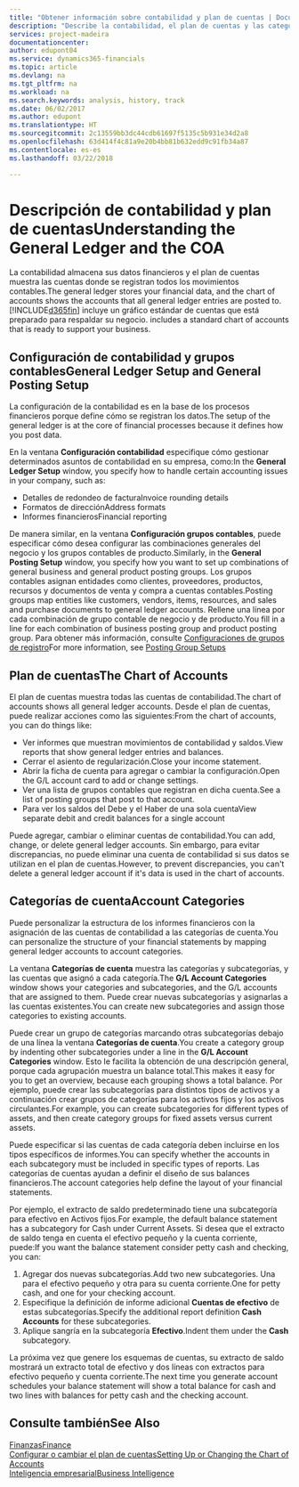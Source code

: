 ```yaml
---
title: "Obtener información sobre contabilidad y plan de cuentas | Documentos de Microsoft"
description: "Describe la contabilidad, el plan de cuentas y las categorías de cuentas."
services: project-madeira
documentationcenter: 
author: edupont04
ms.service: dynamics365-financials
ms.topic: article
ms.devlang: na
ms.tgt_pltfrm: na
ms.workload: na
ms.search.keywords: analysis, history, track
ms.date: 06/02/2017
ms.author: edupont
ms.translationtype: HT
ms.sourcegitcommit: 2c13559bb3dc44cdb61697f5135c5b931e34d2a8
ms.openlocfilehash: 63d414f4c81a9e20b4bb81b632edd9c91fb34a87
ms.contentlocale: es-es
ms.lasthandoff: 03/22/2018

---
```

# <a name="understanding-the-general-ledger-and-the-coa"></a><span data-ttu-id="8838e-103">Descripción de contabilidad y plan de cuentas</span><span class="sxs-lookup"><span data-stu-id="8838e-103">Understanding the General Ledger and the COA</span></span>
<span data-ttu-id="8838e-104">La contabilidad almacena sus datos financieros y el plan de cuentas muestra las cuentas donde se registran todos los movimientos contables.</span><span class="sxs-lookup"><span data-stu-id="8838e-104">The general ledger stores your financial data, and the chart of accounts shows the accounts that all general ledger entries are posted to.</span></span> [!INCLUDE[d365fin](includes/d365fin_md.md)]<span data-ttu-id="8838e-105"> incluye un gráfico estándar de cuentas que está preparado para respaldar su negocio.</span><span class="sxs-lookup"><span data-stu-id="8838e-105"> includes a standard chart of accounts that is ready to support your business.</span></span>

## <a name="general-ledger-setup-and-general-posting-setup"></a><span data-ttu-id="8838e-106">Configuración de contabilidad y grupos contables</span><span class="sxs-lookup"><span data-stu-id="8838e-106">General Ledger Setup and General Posting Setup</span></span>
<span data-ttu-id="8838e-107">La configuración de la contabilidad es en la base de los procesos financieros porque define cómo se registran los datos.</span><span class="sxs-lookup"><span data-stu-id="8838e-107">The setup of the general ledger is at the core of financial processes because it defines how you post data.</span></span>  

<span data-ttu-id="8838e-108">En la ventana **Configuración contabilidad** especifique cómo gestionar determinados asuntos de contabilidad en su empresa, como:</span><span class="sxs-lookup"><span data-stu-id="8838e-108">In the **General Ledger Setup** window, you specify how to handle certain accounting issues in your company, such as:</span></span>  

* <span data-ttu-id="8838e-109">Detalles de redondeo de factura</span><span class="sxs-lookup"><span data-stu-id="8838e-109">Invoice rounding details</span></span>  
* <span data-ttu-id="8838e-110">Formatos de dirección</span><span class="sxs-lookup"><span data-stu-id="8838e-110">Address formats</span></span>  
* <span data-ttu-id="8838e-111">Informes financieros</span><span class="sxs-lookup"><span data-stu-id="8838e-111">Financial reporting</span></span>  

<span data-ttu-id="8838e-112">De manera similar, en la ventana **Configuración grupos contables**, puede especificar cómo desea configurar las combinaciones generales del negocio y los grupos contables de producto.</span><span class="sxs-lookup"><span data-stu-id="8838e-112">Similarly, in the **General Posting Setup** window, you specify how you want to set up combinations of general business and general product posting groups.</span></span> <span data-ttu-id="8838e-113">Los grupos contables asignan entidades como clientes, proveedores, productos, recursos y documentos de venta y compra a cuentas contables.</span><span class="sxs-lookup"><span data-stu-id="8838e-113">Posting groups map entities like customers, vendors, items, resources, and sales and purchase documents to general ledger accounts.</span></span> <span data-ttu-id="8838e-114">Rellene una línea por cada combinación de grupo contable de negocio y de producto.</span><span class="sxs-lookup"><span data-stu-id="8838e-114">You fill in a line for each combination of business posting group and product posting group.</span></span> <span data-ttu-id="8838e-115">Para obtener más información, consulte [Configuraciones de grupos de registro](finance-posting-groups.md)</span><span class="sxs-lookup"><span data-stu-id="8838e-115">For more information, see [Posting Group Setups](finance-posting-groups.md)</span></span>  

## <a name="the-chart-of-accounts"></a><span data-ttu-id="8838e-116">Plan de cuentas</span><span class="sxs-lookup"><span data-stu-id="8838e-116">The Chart of Accounts</span></span>
<span data-ttu-id="8838e-117">El plan de cuentas muestra todas las cuentas de contabilidad.</span><span class="sxs-lookup"><span data-stu-id="8838e-117">The chart of accounts shows all general ledger accounts.</span></span> <span data-ttu-id="8838e-118">Desde el plan de cuentas, puede realizar acciones como las siguientes:</span><span class="sxs-lookup"><span data-stu-id="8838e-118">From the chart of accounts, you can do things like:</span></span>  

* <span data-ttu-id="8838e-119">Ver informes que muestran movimientos de contabilidad y saldos.</span><span class="sxs-lookup"><span data-stu-id="8838e-119">View reports that show general ledger entries and balances.</span></span>  
* <span data-ttu-id="8838e-120">Cerrar el asiento de regularización.</span><span class="sxs-lookup"><span data-stu-id="8838e-120">Close your income statement.</span></span>  
* <span data-ttu-id="8838e-121">Abrir la ficha de cuenta para agregar o cambiar la configuración.</span><span class="sxs-lookup"><span data-stu-id="8838e-121">Open the G/L account card to add or change settings.</span></span>  
* <span data-ttu-id="8838e-122">Ver una lista de grupos contables que registran en dicha cuenta.</span><span class="sxs-lookup"><span data-stu-id="8838e-122">See a list of posting groups that post to that account.</span></span>
* <span data-ttu-id="8838e-123">Para ver los saldos del Debe y el Haber de una sola cuenta</span><span class="sxs-lookup"><span data-stu-id="8838e-123">View separate debit and credit balances for a single account</span></span>  

<span data-ttu-id="8838e-124">Puede agregar, cambiar o eliminar cuentas de contabilidad.</span><span class="sxs-lookup"><span data-stu-id="8838e-124">You can add, change, or delete general ledger accounts.</span></span> <span data-ttu-id="8838e-125">Sin embargo, para evitar discrepancias, no puede eliminar una cuenta de contabilidad si sus datos se utilizan en el plan de cuentas.</span><span class="sxs-lookup"><span data-stu-id="8838e-125">However, to prevent discrepancies, you can't delete a general ledger account if it's data is used in the chart of accounts.</span></span>  

## <a name="account-categories"></a><span data-ttu-id="8838e-126">Categorías de cuenta</span><span class="sxs-lookup"><span data-stu-id="8838e-126">Account Categories</span></span>
<span data-ttu-id="8838e-127">Puede personalizar la estructura de los informes financieros con la asignación de las cuentas de contabilidad a las categorías de cuenta.</span><span class="sxs-lookup"><span data-stu-id="8838e-127">You can personalize the structure of your financial statements by mapping general ledger accounts to account categories.</span></span>  

<span data-ttu-id="8838e-128">La ventana **Categorías de cuenta** muestra las categorías y subcategorías, y las cuentas que asignó a cada categoría.</span><span class="sxs-lookup"><span data-stu-id="8838e-128">The **G/L Account Categories** window shows your categories and subcategories, and the G/L accounts that are assigned to them.</span></span> <span data-ttu-id="8838e-129">Puede crear nuevas subcategorías y asignarlas a las cuentas existentes.</span><span class="sxs-lookup"><span data-stu-id="8838e-129">You can create new subcategories and assign those categories to existing accounts.</span></span>  

<span data-ttu-id="8838e-130">Puede crear un grupo de categorías marcando otras subcategorías debajo de una línea la ventana **Categorías de cuenta**.</span><span class="sxs-lookup"><span data-stu-id="8838e-130">You create a category group by indenting other subcategories under a line in the **G/L Account Categories** window.</span></span> <span data-ttu-id="8838e-131">Esto le facilita la obtención de una descripción general, porque cada agrupación muestra un balance total.</span><span class="sxs-lookup"><span data-stu-id="8838e-131">This makes it easy for you to get an overview, because each grouping shows a total balance.</span></span> <span data-ttu-id="8838e-132">Por ejemplo, puede crear las subcategorías para distintos tipos de activos y a continuación crear grupos de categorías para los activos fijos y los activos circulantes.</span><span class="sxs-lookup"><span data-stu-id="8838e-132">For example, you can create subcategories for different types of assets, and then create category groups for fixed assets versus current assets.</span></span>  

<span data-ttu-id="8838e-133">Puede especificar si las cuentas de cada categoría deben incluirse en los tipos específicos de informes.</span><span class="sxs-lookup"><span data-stu-id="8838e-133">You can specify whether the accounts in each subcategory must be included in specific types of reports.</span></span> <span data-ttu-id="8838e-134">Las categorías de cuentas ayudan a definir el diseño de sus balances financieros.</span><span class="sxs-lookup"><span data-stu-id="8838e-134">The account categories help define the layout of your financial statements.</span></span>  

<span data-ttu-id="8838e-135">Por ejemplo, el extracto de saldo predeterminado tiene una subcategoría para efectivo en Activos fijos.</span><span class="sxs-lookup"><span data-stu-id="8838e-135">For example, the default balance statement has a subcategory for Cash under Current Assets.</span></span> <span data-ttu-id="8838e-136">Si desea que el extracto de saldo tenga en cuenta el efectivo pequeño y la cuenta corriente, puede:</span><span class="sxs-lookup"><span data-stu-id="8838e-136">If you want the balance statement consider petty cash and checking, you can:</span></span>  

1. <span data-ttu-id="8838e-137">Agregar dos nuevas subcategorías.</span><span class="sxs-lookup"><span data-stu-id="8838e-137">Add two new subcategories.</span></span> <span data-ttu-id="8838e-138">Una para el efectivo pequeño y otra para su cuenta corriente.</span><span class="sxs-lookup"><span data-stu-id="8838e-138">One for petty cash, and one for your checking account.</span></span>  
2. <span data-ttu-id="8838e-139">Especifique la definición de informe adicional **Cuentas de efectivo** de estas subcategorías.</span><span class="sxs-lookup"><span data-stu-id="8838e-139">Specify the additional report definition **Cash Accounts** for these subcategories.</span></span>  
3. <span data-ttu-id="8838e-140">Aplique sangría en la subcategoría **Efectivo**.</span><span class="sxs-lookup"><span data-stu-id="8838e-140">Indent them under the **Cash** subcategory.</span></span>  

<span data-ttu-id="8838e-141">La próxima vez que genere los esquemas de cuentas, su extracto de saldo mostrará un extracto total de efectivo y dos líneas con extractos para efectivo pequeño y cuenta corriente.</span><span class="sxs-lookup"><span data-stu-id="8838e-141">The next time you generate account schedules your balance statement will show a total balance for cash and two lines with balances for petty cash and the checking account.</span></span>  

## <a name="see-also"></a><span data-ttu-id="8838e-142">Consulte también</span><span class="sxs-lookup"><span data-stu-id="8838e-142">See Also</span></span>
[<span data-ttu-id="8838e-143">Finanzas</span><span class="sxs-lookup"><span data-stu-id="8838e-143">Finance</span></span>](finance.md)  
[<span data-ttu-id="8838e-144">Configurar o cambiar el plan de cuentas</span><span class="sxs-lookup"><span data-stu-id="8838e-144">Setting Up or Changing the Chart of Accounts</span></span>](finance-setup-chart-accounts.md)  
[<span data-ttu-id="8838e-145">Inteligencia empresarial</span><span class="sxs-lookup"><span data-stu-id="8838e-145">Business Intelligence</span></span>](bi.md)  

